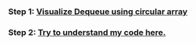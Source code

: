 ### **Step 1:** [Visualize Dequeue using circular array](https://www.studytonight.com/data-structures/double-ended-queue)

### **Step 2:** [Try to understand my code here.](./Dequeue_CircularArray.java)
